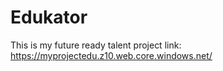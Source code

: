 # Edukator
This is my future ready talent project
link: https://myprojectedu.z10.web.core.windows.net/


